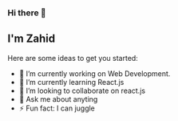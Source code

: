 ### Hi there 👋
  ## I'm Zahid


Here are some ideas to get you started:

- 🔭 I’m currently working on Web Development.
- 🌱 I’m currently learning React.js
- 👯 I’m looking to collaborate on react.js
- 💬 Ask me about anyting
- ⚡ Fun fact: I can juggle

